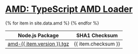 <h1><a class="site-title" href="/amd/">AMD: TypeScript AMD Loader</a></h1>
<table>
    <thead>
        <tr>
            <th>Node.js Package</th>
            <th>SHA1 Checksum</th>
        </tr>
    </thead>
    <tbody>{% for item in site.data.amd %}
        <tr>
            <td>
                <a href="https://registry.npmjs.org/@typescriptlibs/amd/-/amd-{{ item.version }}.tgz">amd-{{ item.version }}.tgz</a>
            </td>
            <td>
                {{ item.checksum }}
            </td>
        </tr>
    {% endfor %}</tbody>
</table>
